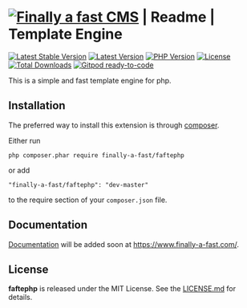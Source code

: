 [![Finally a fast CMS](https://www.finally-a-fast.com/logos/logo-cms-readme.jpg)](https://www.finally-a-fast.com/) | Readme | Template Engine
================================================

[![Latest Stable Version](https://img.shields.io/packagist/v/finally-a-fast/faftephp?label=stable&style=flat-square)](https://packagist.org/packages/finally-a-fast/faftephp)
[![Latest Version](https://img.shields.io/packagist/v/finally-a-fast/faftephp?include_prereleases&label=unstable&style=flat-square)](https://packagist.org/packages/finally-a-fast/faftephp)
[![PHP Version](https://img.shields.io/packagist/php-v/finally-a-fast/faftephp/dev-master?style=flat-square)](https://www.php.net/downloads.php)
[![License](https://img.shields.io/packagist/l/finally-a-fast/faftephp?style=flat-square)](https://packagist.org/packages/finally-a-fast/faftephp)
[![Total Downloads](https://img.shields.io/packagist/dt/finally-a-fast/faftephp?style=flat-square)](https://packagist.org/packages/finally-a-fast/faftephp)
[![Gitpod ready-to-code](https://img.shields.io/badge/Gitpod-ready--to--code-blue?logo=gitpod)](https://gitpod.io/#https://gitlab.com/finally-a-fast/faftephp)


This is a simple and fast template engine for php.

Installation
------------

The preferred way to install this extension is through [composer](https://getcomposer.org/download/).

Either run
```
php composer.phar require finally-a-fast/faftephp
```
or add
```
"finally-a-fast/faftephp": "dev-master"
```
to the require section of your `composer.json` file.

Documentation
------------

[Documentation](https://www.finally-a-fast.com/) will be added soon at https://www.finally-a-fast.com/.

License
-------

**faftephp** is released under the MIT License. See the [LICENSE.md](LICENSE.md) for details.
